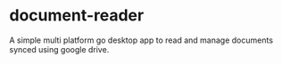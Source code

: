 # document-reader
A simple multi platform go desktop app to read and manage documents synced using google drive.
